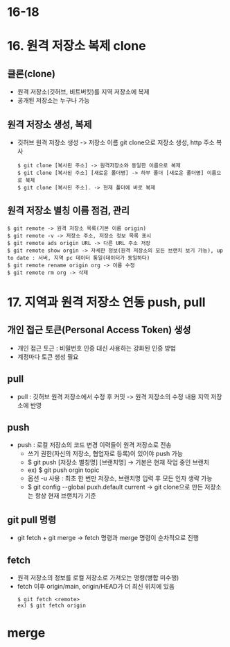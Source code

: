 # 16-18
# 16. 원격 저장소 복제 clone
## 클론(clone)
- 원격 저장소(깃허브, 비트버킷)를 지역 저장소에 복제
- 공개된 저장소는 누구나 가능


## 원격 저장소 생성, 복제
- 깃허브 원격 저장소 생성 -> 저장소 이름 git clone으로 저장소 생성, http 주소 복사
  ```
  $ git clone [복사된 주소] -> 원격저장소와 동일한 이름으로 복제
  $ git clone [복사된 주소] [새로운 폴더명] -> 하부 폴더 [새로운 폴더명] 이름으로 복제
  $ git clone [복사된 주소]. -> 현재 폴더에 바로 복제
  ```
## 원격 저장소 별칭 이름 점검, 관리
  ```
  $ git remote -> 원격 저장소 목록(기본 이름 origin)
  $ git remote -v -> 저장소 주소, 저장소 정보 목록 표시
  $ git remote ads origin URL -> 다른 URL 주소 저장
  $ git remote show orgin -> 자세한 정보(원격 저장소의 모든 브랜치 보기 가능), up to date : 서버, 지역 pc 데이터 통일(데이터가 동일하다)
  $ git remote rename origin org -> 이름 수정
  $ git remote rm org -> 삭제
  ```
# 17. 지역과 원격 저장소 연동 push, pull
## 개인 접근 토큰(Personal Access Token) 생성
- 개인 접근 토근 : 비밀번호 인증 대신 사용하는 강화된 인증 방법
- 계정마다 토큰 생성 필요
## pull
- pull : 깃허브 원격 저장소에서 수정 후 커밋 -> 원격 저장소의 수정 내용 지역 저장소에 반영
## push
- push : 로컬 저장소의 코드 변경 이력들이 원격 저장소로 전송
  - 쓰기 권한(자신의 저장소, 협업자로 등록)이 있어야 push 가능
  - $ git push [저장소 별칭명] [브랜치명] -> 기본은 현재 작업 중인 브랜치
  - ex) $ git push orgin topic
  - 옵션 -u 사용 : 최초 한 번만 저장소, 브랜치명 입력 후 모든 인자 생략 가능
  - $ git config --global puxh.default current -> git clone으로 만든 저장소는 항상 현재 브랜치가 기준
## git pull 명령
-  git fetch + git merge -> fetch 명령과 merge 명령이 순차적으로 진행

## fetch
- 원격 저장소의 정보를 로컬 저장소로 가져오는 명령(병합 미수행)
- fetch 이후 origin/main, origin/HEAD가 더 최신 위치에 있음
   ```
   $ git fetch <remote>
   ex) $ git fetch origin
  ```

# merge
    
